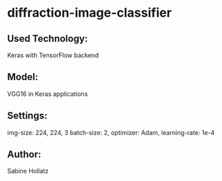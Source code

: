 # diffraction-image-classifier

## Used Technology:
Keras with TensorFlow backend

## Model:
VGG16 in Keras applications

## Settings:
img-size: 224, 224, 3
batch-size: 2,
optimizer: Adam,
learning-rate: 1e-4

## Author:
Sabine Hollatz
